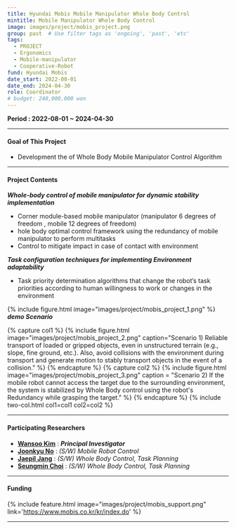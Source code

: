 ```yaml
---
title: Hyundai Mobis Mobile Manipulator Whole Body Control
mintitle: Mobile Manipulator Whole Body Control
image: images/project/mobis_project.png
group: past  # Use filter tags as 'ongoing', 'past', 'etc'
tags:
  - PROJECT
  - Ergonomics
  - Mobile-manipulator
  - Cooperative-Robot
fund: Hyundai Mobis
date_start: 2022-08-01
date_end: 2024-04-30
role: Coordinator
# budget: 240,000,000 won
---
```

**<i class="fas fa-sync"></i> Period : 2022-08-01 ~ 2024-04-30**   
<!-- **<i class="fas fa-won-sign"></i> Total Budget : 240,000,000 원**      -->


***   
#### <i class="fas fa-edit"></i>  **Goal of This Project**
* Development the of Whole Body Mobile Manipulator Control Algorithm

***    
#### <i class="far fa-edit"></i>  **Project Contents**   

**_Whole-body control of mobile manipulator for dynamic stability implementation_**    
- Corner module-based mobile manipulator (manipulator 6 degrees of freedom , mobile 12 degrees of freedom)
- hole body optimal control  framework using the redundancy of mobile manipulator to perform multitasks 
- Control to mitigate impact in case of contact with environment


**_Task configuration techniques for implementing Environment adaptability_**
- Task priority determination algorithms that change the robot’s task priorities according to human willingness to work or changes in the environment

{%
  include figure.html
  image="images/project/mobis_project_1.png"
%}
**_demo Scenario_**

{% capture col1 %}
{%
  include figure.html
  image="images/project/mobis_project_2.png"
  caption="Scenario 1) Reliable transport of loaded or gripped objects, even in unstructured terrain (e.g., slope, fine ground, etc.). Also, avoid collisions with the environment during transport and generate motion to stably transport objects in the event of a collision."
%}
{% endcapture %}
{% capture col2 %}
{%
  include figure.html
  image="images/project/mobis_project_3.png"
  caption = "Scenario 2) If the mobile robot cannot access the target due to the surrounding environment, the system is stabilized by Whole Body control using the robot's Redundancy while grasping the target."
%}
{% endcapture %}
{% include two-col.html col1=col1 col2=col2 %}  

***    
#### **<i class="fas fa-user-circle"></i> Participating Researchers**
* [**Wansoo Kim**](http://harco.hanyang.ac.kr/members/Wansoo-Kim.html)   : **_Principal Investigator_**  
* [**Joonkyu No**](http://harco.hanyang.ac.kr/members/Joonkyu-No.html)   :    *(S/W) Mobile Robot Control*
* [**Jaepil Jang**](http://harco.hanyang.ac.kr/members/Jaepil-Jang.html)   :   *(S/W) Whole Body Control, Task Planning*
* [**Seungmin Choi**](http://harco.hanyang.ac.kr/members/Seungmin-Choi.html)   :   *(S/W) Whole Body Control, Task Planning*

***

#### **<i class="fas fa-money-bill-wave-alt"></i> Funding**
{%
  include feature.html
  image="images/project/mobis_support.png"
  link='https://www.mobis.co.kr/kr/index.do'
%}   
***   